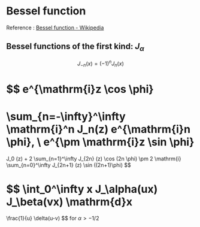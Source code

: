 # Bessel function

Reference : [Bessel function - Wikipedia](https://en.wikipedia.org/wiki/Bessel_function)

## Bessel functions of the first kind: $J_\alpha$

$$
J_{-n}(x) = (-1)^n J_n(x)
$$


$$
e^{\mathrm{i}z \cos \phi}
=
\sum_{n=-\infty}^\infty \mathrm{i}^n J_n(z) e^{\mathrm{i}n \phi}, \\
e^{\pm \mathrm{i}z \sin \phi}
=
J_0 (z)
+
2 \sum_{n=1}^\infty J_{2n} (z) \cos (2n \phi)
\pm 
2 \mathrm{i} \sum_{n=0}^\infty J_{2n+1} (z) \sin ((2n+1)\phi)
$$


$$
\int_0^\infty x J_\alpha(ux) J_\beta(vx) \mathrm{d}x
=
\frac{1}{u} \delta(u-v)
$$
for $\alpha > -1/2$
